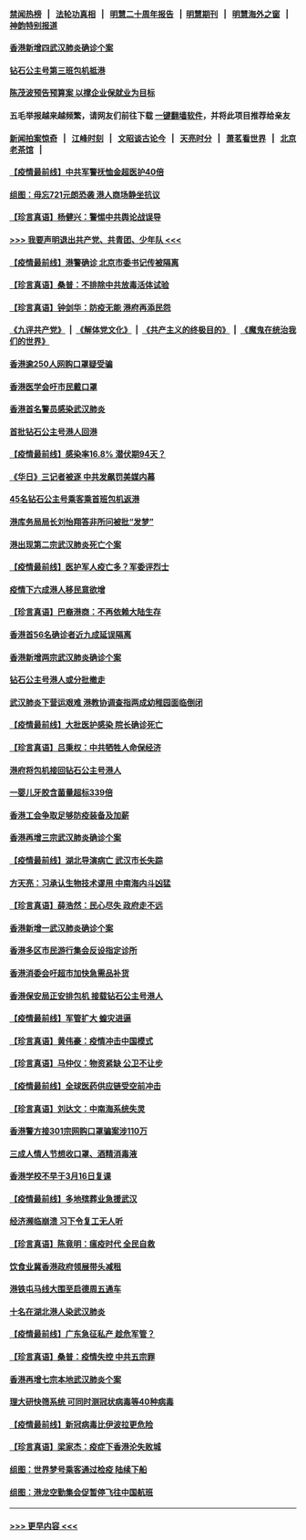 #### [禁闻热榜](热点新闻.md?=0)  &nbsp;&nbsp;|&nbsp;&nbsp; [法轮功真相](https://github.com/gfw-breaker/truth/blob/master/README.md?=0) &nbsp;&nbsp;|&nbsp;&nbsp; [明慧二十周年报告](https://github.com/gfw-breaker/mh-reports/blob/master/README.md?=0) &nbsp;&nbsp;|&nbsp;&nbsp;[明慧期刊](https://github.com/gfw-breaker/mh-qikan) &nbsp;&nbsp;|&nbsp;&nbsp; [明慧海外之窗](https://github.com/gfw-breaker/mh-news/blob/master/README.md?=0) &nbsp;&nbsp;|&nbsp;&nbsp; [神韵特别报道](https://github.com/gfw-breaker/mh-news/blob/master/shenyun.md?=0)
#### [香港新增四武汉肺炎确诊个案](../pages/nsc415/n11890610.md?t=02241131) 
#### [钻石公主号第三班包机抵港](../pages/nsc415/n11890645.md?t=02241131) 
#### [陈茂波预告预算案 以撑企业保就业为目标](../pages/nsc415/n11890574.md?t=02241131) 
#### 五毛举报越来越频繁，请网友们前往下载 [一键翻墙软件](https://github.com/gfw-breaker/ssr-accounts)，并将此项目推荐给亲友
#### [新闻拍案惊奇](https://github.com/gfw-breaker/banned-news/blob/master/pages/link4.md) &nbsp;&nbsp;|&nbsp;&nbsp; [江峰时刻](https://github.com/gfw-breaker/banned-news/blob/master/pages/link4.md) &nbsp;&nbsp;|&nbsp;&nbsp; [文昭谈古论今](https://github.com/gfw-breaker/banned-news/blob/master/pages/link4.md) &nbsp;&nbsp;|&nbsp;&nbsp; [天亮时分](https://github.com/gfw-breaker/banned-news/blob/master/pages/link4.md) &nbsp;&nbsp;|&nbsp;&nbsp; [萧茗看世界](https://github.com/gfw-breaker/banned-news/blob/master/pages/link4.md) &nbsp;&nbsp;|&nbsp;&nbsp; [北京老茶馆](https://github.com/gfw-breaker/banned-news/blob/master/pages/link4.md) &nbsp;&nbsp;|&nbsp;&nbsp; 
#### [【疫情最前线】中共军警抚恤金超医护40倍](../pages/nsc415/n11890458.md?t=02241131) 
#### [组图：毋忘721元朗恐袭 港人商场静坐抗议](../pages/nsc415/n11876882.md?t=02241131) 
#### [【珍言真语】杨健兴：警惕中共舆论战误导](../pages/nsc415/n11888131.md?t=02241131) 
#### [>>> 我要声明退出共产党、共青团、少年队 <<<](https://github.com/begood0513/goodnews/blob/master/quit/letter.md) 
#### [【疫情最前线】港警确诊 北京市委书记传被隔离](../pages/nsc415/n11886872.md?t=02241131) 
#### [【珍言真语】桑普：不排除中共放毒活体试验](../pages/nsc415/n11886832.md?t=02241131) 
#### [【珍言真语】钟剑华：防疫无能 港府再添民怨](../pages/nsc415/n11884504.md?t=02241131) 
#### [《九评共产党》](https://github.com/begood0513/9ping.md/blob/master/README.md) &nbsp;|&nbsp; [《解体党文化》](../../../../jtdwh.md/blob/master/README.md)  &nbsp;|&nbsp; [《共产主义的终极目的》](../../../../gczydzjmd.md/blob/master/README.md) &nbsp;|&nbsp; [《魔鬼在统治我们的世界》](../../../../mgztzwmdsj.md/blob/master/README.md) 
#### [香港逾250人网购口罩疑受骗](../pages/nsc415/n11884388.md?t=02241131) 
#### [香港医学会吁市民戴口罩](../pages/nsc415/n11884367.md?t=02241131) 
#### [香港首名警员感染武汉肺炎](../pages/nsc415/n11884357.md?t=02241131) 
#### [首批钻石公主号港人回港](../pages/nsc415/n11884333.md?t=02241131) 
#### [【疫情最前线】感染率16.8% 潜伏期94天？](../pages/nsc415/n11884256.md?t=02241131) 
#### [《华日》三记者被逐 中共发飙罚美媒内幕](../pages/nsc415/n11884184.md?t=02241131) 
#### [45名钻石公主号乘客乘首班包机返港](../pages/nsc415/n11881770.md?t=02241131) 
#### [港库务局局长刘怡翔答非所问被批“发梦”](../pages/nsc415/n11881752.md?t=02241131) 
#### [港出现第二宗武汉肺炎死亡个案](../pages/nsc415/n11881736.md?t=02241131) 
#### [【疫情最前线】医护军人疫亡多？军委评烈士](../pages/nsc415/n11881655.md?t=02241131) 
#### [疫情下六成港人移民意欲增](../pages/nsc415/n11881699.md?t=02241131) 
#### [【珍言真语】巴裔港商：不再依赖大陆生存](../pages/nsc415/n11881126.md?t=02241131) 
#### [香港首56名确诊者近九成延误隔离](../pages/nsc415/n11879079.md?t=02241131) 
#### [香港新增两宗武汉肺炎确诊个案](../pages/nsc415/n11879064.md?t=02241131) 
#### [钻石公主号港人或分批撤走](../pages/nsc415/n11879029.md?t=02241131) 
#### [武汉肺炎下营运艰难 港教协调查指两成幼稚园面临倒闭](../pages/nsc415/n11878989.md?t=02241131) 
#### [【疫情最前线】大批医护感染 院长确诊死亡](../pages/nsc415/n11878595.md?t=02241131) 
#### [【珍言真语】吕秉权：中共牺牲人命保经济](../pages/nsc415/n11878390.md?t=02241131) 
#### [港府将包机接回钻石公主号港人](../pages/nsc415/n11876352.md?t=02241131) 
#### [一婴儿牙胶含菌量超标339倍](../pages/nsc415/n11876336.md?t=02241131) 
#### [香港工会争取足够防疫装备及加薪](../pages/nsc415/n11876313.md?t=02241131) 
#### [香港再增三宗武汉肺炎确诊个案](../pages/nsc415/n11876297.md?t=02241131) 
#### [【疫情最前线】湖北导演病亡 武汉市长失踪](../pages/nsc415/n11876272.md?t=02241131) 
#### [方天亮：习承认生物技术谬用 中南海内斗凶猛](../pages/nsc415/n11873679.md?t=02241131) 
#### [【珍言真语】薛浩然：民心尽失 政府走不远](../pages/nsc415/n11875838.md?t=02241131) 
#### [香港新增一武汉肺炎确诊个案](../pages/nsc415/n11874044.md?t=02241131) 
#### [香港多区市民游行集会反设指定诊所](../pages/nsc415/n11874017.md?t=02241131) 
#### [香港消委会吁超市加快急需品补货](../pages/nsc415/n11874003.md?t=02241131) 
#### [香港保安局正安排包机 接载钻石公主号港人](../pages/nsc415/n11873932.md?t=02241131) 
#### [【疫情最前线】军管扩大 蝗灾进逼](../pages/nsc415/n11873780.md?t=02241131) 
#### [【珍言真语】黄伟豪：疫情冲击中国模式](../pages/nsc415/n11873482.md?t=02241131) 
#### [【珍言真语】马仲仪：物资紧缺 公卫不让步](../pages/nsc415/n11872315.md?t=02241131) 
#### [【疫情最前线】全球医药供应链受空前冲击](../pages/nsc415/n11869614.md?t=02241131) 
#### [【珍言真语】刘达文：中南海系统失灵](../pages/nsc415/n11869465.md?t=02241131) 
#### [香港警方接301宗网购口罩骗案涉110万](../pages/nsc415/n11867572.md?t=02241131) 
#### [三成人情人节想收口罩、酒精消毒液](../pages/nsc415/n11867523.md?t=02241131) 
#### [香港学校不早于3月16日复课](../pages/nsc415/n11867498.md?t=02241131) 
#### [【疫情最前线】多地殡葬业急援武汉](../pages/nsc415/n11866914.md?t=02241131) 
#### [经济濒临崩溃 习下令复工无人听](../pages/nsc415/n11867269.md?t=02241131) 
#### [【珍言真语】陈竟明：瘟疫时代 全民自救](../pages/nsc415/n11866765.md?t=02241131) 
#### [饮食业冀香港政府领展带头减租](../pages/nsc415/n11864876.md?t=02241131) 
#### [港铁屯马线大围至启德周五通车](../pages/nsc415/n11864842.md?t=02241131) 
#### [十名在湖北港人染武汉肺炎](../pages/nsc415/n11864807.md?t=02241131) 
#### [【疫情最前线】广东急征私产 趁危军管？](../pages/nsc415/n11864205.md?t=02241131) 
#### [【珍言真语】桑普：疫情失控 中共五宗罪](../pages/nsc415/n11864157.md?t=02241131) 
#### [香港再增七宗本地武汉肺炎个案](../pages/nsc415/n11862405.md?t=02241131) 
#### [理大研快筛系统 可同时测冠状病毒等40种病毒](../pages/nsc415/n11862376.md?t=02241131) 
#### [【疫情最前线】新冠病毒比伊波拉更危险](../pages/nsc415/n11862199.md?t=02241131) 
#### [【珍言真语】梁家杰：疫症下香港沦失败城](../pages/nsc415/n11861588.md?t=02241131) 
#### [组图：世界梦号乘客通过检疫 陆续下船](../pages/nsc415/n11858302.md?t=02241131) 
#### [组图：港龙空勤集会促暂停飞往中国航班](../pages/nsc415/n11858190.md?t=02241131) 

----
#### [ >>> 更早内容 <<< ](../indexes/nsc415-earlier.md)
